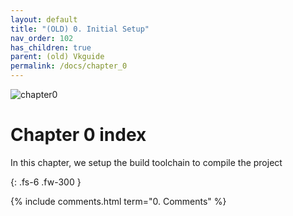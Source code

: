 ```yaml
---
layout: default
title: "(OLD) 0. Initial Setup"
nav_order: 102
has_children: true
parent: (old) Vkguide
permalink: /docs/chapter_0
---
```

![chapter0]({{site.baseurl}}/diagrams/chapter0.png)


# Chapter 0 index


In this chapter, we setup the build toolchain to compile the project

{: .fs-6 .fw-300 }


{% include comments.html term="0. Comments" %}